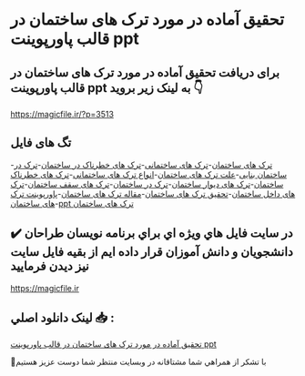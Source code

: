 # تحقیق آماده در مورد ترک های ساختمان در قالب پاورپوینت ppt

## برای دریافت تحقیق آماده در مورد ترک های ساختمان در قالب پاورپوینت ppt به لینک زیر بروید 👇

https://magicfile.ir/?p=3513

## تگ های فایل

-[ترک های ساختمان](https://magicfile.ir/product/%d8%aa%d8%ad%d9%82%db%8c%d9%82-%d8%aa%d8%b1%da%a9-%d9%87%d8%a7%db%8c-%d8%b3%d8%a7%d8%ae%d8%aa%d9%85%d8%a7%d9%86-%d8%af%d8%b1-%d9%82%d8%a7%d9%84%d8%a8-%d9%be%d8%a7%d9%88%d8%b1%d9%be%d9%88%db%8c%d9%86%d8%aa-ppt/)-[ترک های ساختمانی](https://magicfile.ir/product/%d8%aa%d8%ad%d9%82%db%8c%d9%82-%d8%aa%d8%b1%da%a9-%d9%87%d8%a7%db%8c-%d8%b3%d8%a7%d8%ae%d8%aa%d9%85%d8%a7%d9%86-%d8%af%d8%b1-%d9%82%d8%a7%d9%84%d8%a8-%d9%be%d8%a7%d9%88%d8%b1%d9%be%d9%88%db%8c%d9%86%d8%aa-ppt/)-[ترک های خطرناک در ساختمان](https://magicfile.ir/product/%d8%aa%d8%ad%d9%82%db%8c%d9%82-%d8%aa%d8%b1%da%a9-%d9%87%d8%a7%db%8c-%d8%b3%d8%a7%d8%ae%d8%aa%d9%85%d8%a7%d9%86-%d8%af%d8%b1-%d9%82%d8%a7%d9%84%d8%a8-%d9%be%d8%a7%d9%88%d8%b1%d9%be%d9%88%db%8c%d9%86%d8%aa-ppt/)-[ترک در ساختمان بنایی](https://magicfile.ir/product/%d8%aa%d8%ad%d9%82%db%8c%d9%82-%d8%aa%d8%b1%da%a9-%d9%87%d8%a7%db%8c-%d8%b3%d8%a7%d8%ae%d8%aa%d9%85%d8%a7%d9%86-%d8%af%d8%b1-%d9%82%d8%a7%d9%84%d8%a8-%d9%be%d8%a7%d9%88%d8%b1%d9%be%d9%88%db%8c%d9%86%d8%aa-ppt/)-[علت ترک های ساختمان](https://magicfile.ir/product/%d8%aa%d8%ad%d9%82%db%8c%d9%82-%d8%aa%d8%b1%da%a9-%d9%87%d8%a7%db%8c-%d8%b3%d8%a7%d8%ae%d8%aa%d9%85%d8%a7%d9%86-%d8%af%d8%b1-%d9%82%d8%a7%d9%84%d8%a8-%d9%be%d8%a7%d9%88%d8%b1%d9%be%d9%88%db%8c%d9%86%d8%aa-ppt/)-[انواع ترک های ساختمانی](https://magicfile.ir/product/%d8%aa%d8%ad%d9%82%db%8c%d9%82-%d8%aa%d8%b1%da%a9-%d9%87%d8%a7%db%8c-%d8%b3%d8%a7%d8%ae%d8%aa%d9%85%d8%a7%d9%86-%d8%af%d8%b1-%d9%82%d8%a7%d9%84%d8%a8-%d9%be%d8%a7%d9%88%d8%b1%d9%be%d9%88%db%8c%d9%86%d8%aa-ppt/)-[ترک های خطرناک ساختمان](https://magicfile.ir/product/%d8%aa%d8%ad%d9%82%db%8c%d9%82-%d8%aa%d8%b1%da%a9-%d9%87%d8%a7%db%8c-%d8%b3%d8%a7%d8%ae%d8%aa%d9%85%d8%a7%d9%86-%d8%af%d8%b1-%d9%82%d8%a7%d9%84%d8%a8-%d9%be%d8%a7%d9%88%d8%b1%d9%be%d9%88%db%8c%d9%86%d8%aa-ppt/)-[ترک های دیوار ساختمان](https://magicfile.ir/product/%d8%aa%d8%ad%d9%82%db%8c%d9%82-%d8%aa%d8%b1%da%a9-%d9%87%d8%a7%db%8c-%d8%b3%d8%a7%d8%ae%d8%aa%d9%85%d8%a7%d9%86-%d8%af%d8%b1-%d9%82%d8%a7%d9%84%d8%a8-%d9%be%d8%a7%d9%88%d8%b1%d9%be%d9%88%db%8c%d9%86%d8%aa-ppt/)-[ترک در ساختمان](https://magicfile.ir/product/%d8%aa%d8%ad%d9%82%db%8c%d9%82-%d8%aa%d8%b1%da%a9-%d9%87%d8%a7%db%8c-%d8%b3%d8%a7%d8%ae%d8%aa%d9%85%d8%a7%d9%86-%d8%af%d8%b1-%d9%82%d8%a7%d9%84%d8%a8-%d9%be%d8%a7%d9%88%d8%b1%d9%be%d9%88%db%8c%d9%86%d8%aa-ppt/)-[ترک های سقف ساختمان](https://magicfile.ir/product/%d8%aa%d8%ad%d9%82%db%8c%d9%82-%d8%aa%d8%b1%da%a9-%d9%87%d8%a7%db%8c-%d8%b3%d8%a7%d8%ae%d8%aa%d9%85%d8%a7%d9%86-%d8%af%d8%b1-%d9%82%d8%a7%d9%84%d8%a8-%d9%be%d8%a7%d9%88%d8%b1%d9%be%d9%88%db%8c%d9%86%d8%aa-ppt/)-[ترک های داخل ساختمان](https://magicfile.ir/product/%d8%aa%d8%ad%d9%82%db%8c%d9%82-%d8%aa%d8%b1%da%a9-%d9%87%d8%a7%db%8c-%d8%b3%d8%a7%d8%ae%d8%aa%d9%85%d8%a7%d9%86-%d8%af%d8%b1-%d9%82%d8%a7%d9%84%d8%a8-%d9%be%d8%a7%d9%88%d8%b1%d9%be%d9%88%db%8c%d9%86%d8%aa-ppt/)-[تحقیق ترک های ساختمان](https://magicfile.ir/product/%d8%aa%d8%ad%d9%82%db%8c%d9%82-%d8%aa%d8%b1%da%a9-%d9%87%d8%a7%db%8c-%d8%b3%d8%a7%d8%ae%d8%aa%d9%85%d8%a7%d9%86-%d8%af%d8%b1-%d9%82%d8%a7%d9%84%d8%a8-%d9%be%d8%a7%d9%88%d8%b1%d9%be%d9%88%db%8c%d9%86%d8%aa-ppt/)-[مقاله ترک های ساختمان](https://magicfile.ir/product/%d8%aa%d8%ad%d9%82%db%8c%d9%82-%d8%aa%d8%b1%da%a9-%d9%87%d8%a7%db%8c-%d8%b3%d8%a7%d8%ae%d8%aa%d9%85%d8%a7%d9%86-%d8%af%d8%b1-%d9%82%d8%a7%d9%84%d8%a8-%d9%be%d8%a7%d9%88%d8%b1%d9%be%d9%88%db%8c%d9%86%d8%aa-ppt/)-[پاورپوینت ترک های ساختمان](https://magicfile.ir/product/%d8%aa%d8%ad%d9%82%db%8c%d9%82-%d8%aa%d8%b1%da%a9-%d9%87%d8%a7%db%8c-%d8%b3%d8%a7%d8%ae%d8%aa%d9%85%d8%a7%d9%86-%d8%af%d8%b1-%d9%82%d8%a7%d9%84%d8%a8-%d9%be%d8%a7%d9%88%d8%b1%d9%be%d9%88%db%8c%d9%86%d8%aa-ppt/)-[ppt ترک های ساختمان](https://magicfile.ir/product/%d8%aa%d8%ad%d9%82%db%8c%d9%82-%d8%aa%d8%b1%da%a9-%d9%87%d8%a7%db%8c-%d8%b3%d8%a7%d8%ae%d8%aa%d9%85%d8%a7%d9%86-%d8%af%d8%b1-%d9%82%d8%a7%d9%84%d8%a8-%d9%be%d8%a7%d9%88%d8%b1%d9%be%d9%88%db%8c%d9%86%d8%aa-ppt/)

## ✔️ در سايت فايل هاي ويژه اي براي برنامه نويسان طراحان دانشجويان و دانش آموزان قرار داده ايم از بقيه فايل سايت نيز ديدن فرماييد

https://magicfile.ir


## لينک دانلود اصلي 📥 :

[تحقیق آماده در مورد ترک های ساختمان در قالب پاورپوینت ppt](https://magicfile.ir/product/%d8%aa%d8%ad%d9%82%db%8c%d9%82-%d8%aa%d8%b1%da%a9-%d9%87%d8%a7%db%8c-%d8%b3%d8%a7%d8%ae%d8%aa%d9%85%d8%a7%d9%86-%d8%af%d8%b1-%d9%82%d8%a7%d9%84%d8%a8-%d9%be%d8%a7%d9%88%d8%b1%d9%be%d9%88%db%8c%d9%86%d8%aa-ppt/) 


🙏با تشکر از همراهي شما مشتاقانه در وبسایت منتظر شما دوست عزیز هستیم

